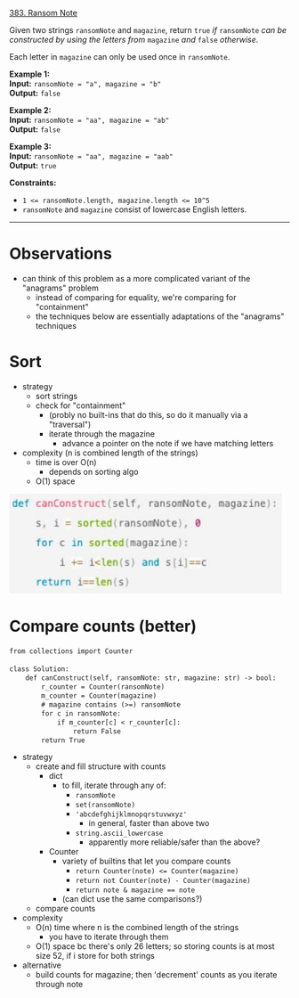 [383. Ransom Note](https://leetcode.com/problems/ransom-note/)

Given two strings `ransomNote` and `magazine`, return `true` _if_ `ransomNote` _can be constructed by using the letters from_ `magazine` _and_ `false` _otherwise_.

Each letter in `magazine` can only be used once in `ransomNote`.

**Example 1:**  
**Input:** `ransomNote = "a", magazine = "b"`  
**Output:** `false`  

**Example 2:**  
**Input:** `ransomNote = "aa", magazine = "ab"`  
**Output:** `false`  

**Example 3:**  
**Input:** `ransomNote = "aa", magazine = "aab"`  
**Output:** `true`  

**Constraints:**
- `1 <= ransomNote.length, magazine.length <= 10^5`
- `ransomNote` and `magazine` consist of lowercase English letters.

---

# Observations
- can think of this problem as a more complicated variant of the "anagrams" problem
	- instead of comparing for equality, we're comparing for "containment" 
	- the techniques below are essentially adaptations of the "anagrams" techniques

# Sort
- strategy
	- sort strings
	- check for "containment"
		- (probly no built-ins that do this, so do it manually via a "traversal")
		- iterate through the magazine
			- advance a pointer on the note if we have matching letters
- complexity (n is combined length of the strings)
	- time is over O(n)
		- depends on sorting algo
	- O(1) space


![](../!assets/attachments/Pasted%20image%2020240224224451.png)


# Compare counts (better)
```
from collections import Counter

class Solution:
    def canConstruct(self, ransomNote: str, magazine: str) -> bool:
        r_counter = Counter(ransomNote)
        m_counter = Counter(magazine)
        # magazine contains (>=) ransomNote
        for c in ransomNote:
            if m_counter[c] < r_counter[c]:
                return False
        return True
```


- strategy
	- create and fill structure with counts
		- dict
			- to fill, iterate through any of:
				- `ransomNote`
				- `set(ransomNote)`
				- `'abcdefghijklmnopqrstuvwxyz'`
					- in general, faster than above two
				- `string.ascii_lowercase`
					- apparently more reliable/safer than the above?
		- Counter
			- variety of builtins that let you compare counts
				- `return Counter(note) <= Counter(magazine)`
				- `return not Counter(note) - Counter(magazine)`
				- `return note & magazine == note`
			- (can dict use the same comparisons?)
	- compare counts
- complexity
	- O(n) time where n is the combined length of the strings
		- you have to iterate through them
	- O(1) space bc there's only 26 letters; so storing counts is at most size 52, if i store for both strings
- alternative
	- build counts for magazine; then 'decrement' counts as you iterate through note



